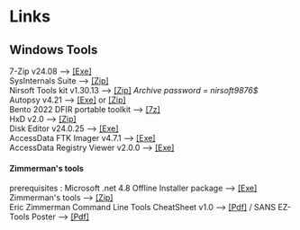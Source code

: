 # Links    
## Windows Tools

7-Zip v24.08 --> [[Exe]](https://www.7-zip.org/a/7z2408-x64.exe)    
SysInternals Suite --> [[Zip]](https://download.sysinternals.com/files/SysinternalsSuite.zip)   
Nirsoft Tools kit v1.30.13 --> [[Zip]](https://download.nirsoft.net/nirsoft_package_enc_1.30.13.zip) _Archive password = nirsoft9876$_    
Autopsy v4.21 --> [[Exe]](https://github.com/sleuthkit/autopsy/releases/download/autopsy-4.21.0/autopsy-4.21.0-64bit.msi) or [[Zip]](https://github.com/sleuthkit/autopsy/releases/download/autopsy-4.21.0/autopsy-4.21.0.zip)        
Bento 2022 DFIR portable toolkit --> [[7z]](https://archive.org/download/bento_2022.7.7z/bento_2022.7.7z)   
HxD v2.0 --> [[Zip]](https://mh-nexus.de/downloads/HxDSetup.zip)    
Disk Editor v24.0.25 --> [[Exe]](https://www.disk-editor.org/download/diskeditor-freeware.exe)   
AccessData FTK Imager v4.7.1 --> [[Exe]](https://archive.org/download/access-data-ftk-imager-4.7.1/AccessData_FTK_Imager_4.7.1.exe)    
AccessData Registry Viewer v2.0.0 --> [[Exe]](https://archive.org/download/access-data-ftk-imager-4.7.1/AccessData_Registry_Viewer_2.0.0.exe)    

#### Zimmerman's tools
prerequisites : Microsoft .net 4.8 Offline Installer package --> [[Exe]](https://go.microsoft.com/fwlink/?linkid=2088631)    
Zimmerman's tools --> [[Zip]](https://archive.org/compress/eric-zimmerman-tools/formats=ZIP&file=/eric-zimmerman-tools.zip)         
Eric Zimmerman Command Line Tools CheatSheet v1.0 --> [[Pdf]](https://assets.contentstack.io/v3/assets/blt36c2e63521272fdc/blt1e7af8929399a930/6086df08b35a7a3c69a38b64/EricZimmermanCommandLineToolsCheatSheet-v1.0.pdf)      /  SANS EZ-Tools Poster --> [[Pdf]](https://assets.contentstack.io/v3/assets/blt36c2e63521272fdc/blt60911bacd0076d64/649c897c13bff842b82ed53c/SANS_EZ-Tools_Poster.pdf) 
